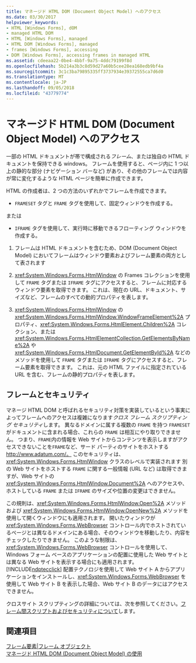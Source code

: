 ```yaml
---
title: マネージド HTML DOM (Document Object Model) へのアクセス
ms.date: 03/30/2017
helpviewer_keywords:
- HTML [Windows Forms], dOM
- managed HTML DOM
- HTML [Windows Forms], managed
- HTML DOM [Windows Forms], managed
- frames [Windows Forms], accessing
- DOM [Windows Forms], accessing frames in managed HTML
ms.assetid: cdeeaa22-0be4-4bbf-9a75-4ddc79199f8d
ms.openlocfilehash: 5b214a3b3c8d59d27a60b5cee28ea168edb9bf4a
ms.sourcegitcommit: 3c1c3ba79895335ff3737934e39372555ca7d6d0
ms.translationtype: MT
ms.contentlocale: ja-JP
ms.lasthandoff: 09/05/2018
ms.locfileid: "43779774"
---
```

# <a name="accessing-frames-in-the-managed-html-document-object-model"></a>マネージド HTML DOM (Document Object Model) へのアクセス
一部の HTML ドキュメントが帯で構成される*フレーム*、または独自の HTML ドキュメントを保持できる windows。 フレームを使用すると、ページ内に 1 つ以上の静的な部分 (ナビゲーション バーなど) があり、その他のフレームでは内容が常に変化するような HTML ページを簡単に作成できます。  
  
 HTML の作成者は、2 つの方法のいずれかでフレームを作成できます。  
  
-   `FRAMESET` タグと `FRAME` タグを使用して、固定ウィンドウを作成する。  
  
 または  
  
-   `IFRAME` タグを使用して、実行時に移動できるフローティング ウィンドウを作成する。  
  
1.  フレームは HTML ドキュメントを含むため、DOM (Document Object Model) においてフレームはウィンドウ要素およびフレーム要素の両方として表されます  
  
2.  <xref:System.Windows.Forms.HtmlWindow> の Frames コレクションを使用して `FRAME` タグまたは `IFRAME` タグにアクセスすると、フレームに対応するウィンドウ要素を取得できます。 これは、現在の URL、ドキュメント、サイズなど、フレームのすべての動的プロパティを表します。  
  
3.  <xref:System.Windows.Forms.HtmlWindow> の <xref:System.Windows.Forms.HtmlWindow.WindowFrameElement%2A> プロパティ、<xref:System.Windows.Forms.HtmlElement.Children%2A> コレクション、または <xref:System.Windows.Forms.HtmlElementCollection.GetElementsByName%2A> や <xref:System.Windows.Forms.HtmlDocument.GetElementById%2A> などのメソッドを使用して `FRAME` タグまたは `IFRAME` タグにアクセスすると、フレーム要素を取得できます。 これは、元の HTML ファイルに指定されている URL を含む、フレームの静的プロパティを表します。  
  
## <a name="frames-and-security"></a>フレームとセキュリティ  
 マネージ HTML DOM と呼ばれるセキュリティ対策を実装しているという事実によってフレームへのアクセスは複雑になります*クロス フレーム スクリプティング セキュリティ*します。 異なるドメインに属する複数の `FRAME` を持つ `FRAMESET` がドキュメントに含まれる場合、これらの `FRAME` は相互にやり取りできません。 つまり、`FRAME`内の情報を Web サイトからコンテンツを表示しますがアクセスできないことを`FRAME`など、サード パーティのサイトをホストする http://www.adatum.com/。 このセキュリティは、<xref:System.Windows.Forms.HtmlWindow> クラスのレベルで実装されます 別の Web サイトをホストする `FRAME` に関する一般情報 (URL など) は取得できますが、Web サイトの <xref:System.Windows.Forms.HtmlWindow.Document%2A> へのアクセスや、ホストしている `FRAME` または `IFRAME` のサイズや位置の変更はできません。  
  
 この規則は、<xref:System.Windows.Forms.HtmlWindow.Open%2A> メソッドおよび <xref:System.Windows.Forms.HtmlWindow.OpenNew%2A> メソッドを使用して開くウィンドウにも適用されます。 開いたウィンドウが <xref:System.Windows.Forms.WebBrowser> コントロール内でホストされているページとは異なるドメインにある場合、そのウィンドウを移動したり、内容をチェックしたりできません。 このような制限は、<xref:System.Windows.Forms.WebBrowser> コントロールを使用して、Windows フォーム ベースのアプリケーションの配置に使用した Web サイトとは異なる Web サイトを表示する場合にも適用されます。 [!INCLUDE[ndptecclick](../../../../includes/ndptecclick-md.md)] 配置テクノロジを使用して Web サイト A からアプリケーションをインストールし、<xref:System.Windows.Forms.WebBrowser> を使用して Web サイト B を表示した場合、Web サイト B のデータにはアクセスできません。  
  
 クロスサイト スクリプティングの詳細については、次を参照してください。[フレーム間スクリプトおよびセキュリティについて](https://msdn.microsoft.com/library/ms533028.aspx)します。  
  
## <a name="see-also"></a>関連項目  
 [フレーム要素&#124;フレーム オブジェクト](https://msdn.microsoft.com/library/ms535250.aspx)  
 [マネージド HTML DOM (Document Object Model) の使用](../../../../docs/framework/winforms/controls/using-the-managed-html-document-object-model.md)
